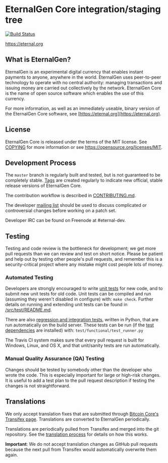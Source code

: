EternalGen Core integration/staging tree
=====================================

[![Build Status](https://travis-ci.org/eternal-project/eternal.svg?branch=master)](https://travis-ci.org/eternal-project/eternal)

https://eternal.org

What is EternalGen?
----------------

EternalGen is an experimental digital currency that enables instant payments to
anyone, anywhere in the world. EternalGen uses peer-to-peer technology to operate
with no central authority: managing transactions and issuing money are carried
out collectively by the network. EternalGen Core is the name of open source
software which enables the use of this currency.

For more information, as well as an immediately useable, binary version of
the EternalGen Core software, see [https://eternal.org](https://eternal.org).

License
-------

EternalGen Core is released under the terms of the MIT license. See [COPYING](COPYING) for more
information or see https://opensource.org/licenses/MIT.

Development Process
-------------------

The `master` branch is regularly built and tested, but is not guaranteed to be
completely stable. [Tags](https://github.com/eternal-project/eternal/tags) are created
regularly to indicate new official, stable release versions of EternalGen Core.

The contribution workflow is described in [CONTRIBUTING.md](CONTRIBUTING.md).

The developer [mailing list](https://groups.google.com/forum/#!forum/eternal-dev)
should be used to discuss complicated or controversial changes before working
on a patch set.

Developer IRC can be found on Freenode at #eternal-dev.

Testing
-------

Testing and code review is the bottleneck for development; we get more pull
requests than we can review and test on short notice. Please be patient and help out by testing
other people's pull requests, and remember this is a security-critical project where any mistake might cost people
lots of money.

### Automated Testing

Developers are strongly encouraged to write [unit tests](src/test/README.md) for new code, and to
submit new unit tests for old code. Unit tests can be compiled and run
(assuming they weren't disabled in configure) with: `make check`. Further details on running
and extending unit tests can be found in [/src/test/README.md](/src/test/README.md).

There are also [regression and integration tests](/test), written
in Python, that are run automatically on the build server.
These tests can be run (if the [test dependencies](/test) are installed) with: `test/functional/test_runner.py`

The Travis CI system makes sure that every pull request is built for Windows, Linux, and OS X, and that unit/sanity tests are run automatically.

### Manual Quality Assurance (QA) Testing

Changes should be tested by somebody other than the developer who wrote the
code. This is especially important for large or high-risk changes. It is useful
to add a test plan to the pull request description if testing the changes is
not straightforward.

Translations
------------

We only accept translation fixes that are submitted through [Bitcoin Core's Transifex page](https://www.transifex.com/projects/p/bitcoin/).
Translations are converted to EternalGen periodically.

Translations are periodically pulled from Transifex and merged into the git repository. See the
[translation process](doc/translation_process.md) for details on how this works.

**Important**: We do not accept translation changes as GitHub pull requests because the next
pull from Transifex would automatically overwrite them again.
